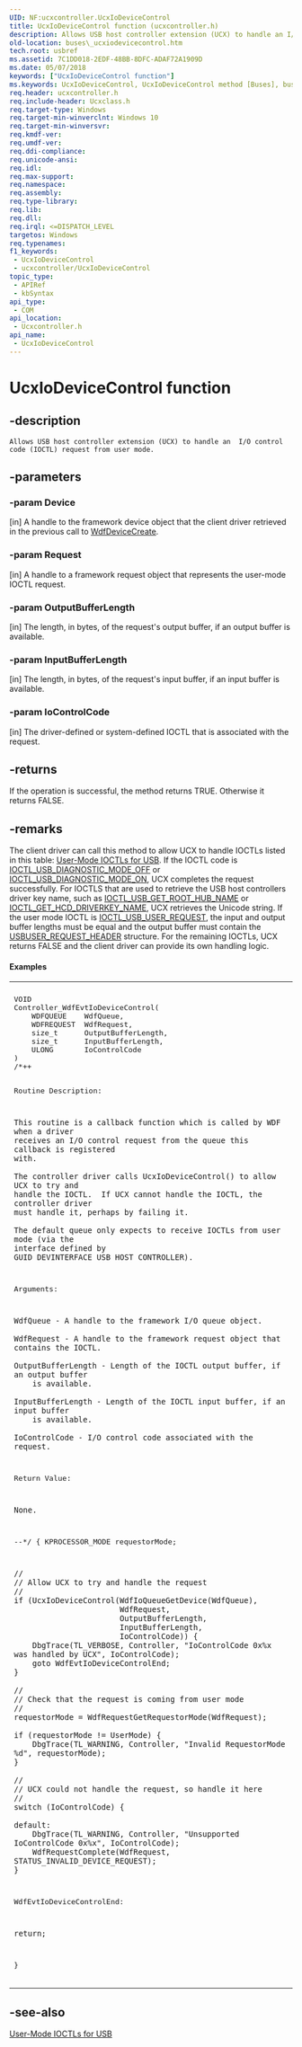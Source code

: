 ```yaml
---
UID: NF:ucxcontroller.UcxIoDeviceControl
title: UcxIoDeviceControl function (ucxcontroller.h)
description: Allows USB host controller extension (UCX) to handle an I/O control code (IOCTL) request from user mode.
old-location: buses\_ucxiodevicecontrol.htm
tech.root: usbref
ms.assetid: 7C1DD018-2EDF-48BB-8DFC-ADAF72A1909D
ms.date: 05/07/2018
keywords: ["UcxIoDeviceControl function"]
ms.keywords: UcxIoDeviceControl, UcxIoDeviceControl method [Buses], buses._ucxiodevicecontrol, ucxcontroller/UcxIoDeviceControl
req.header: ucxcontroller.h
req.include-header: Ucxclass.h
req.target-type: Windows
req.target-min-winverclnt: Windows 10
req.target-min-winversvr: 
req.kmdf-ver: 
req.umdf-ver: 
req.ddi-compliance: 
req.unicode-ansi: 
req.idl: 
req.max-support: 
req.namespace: 
req.assembly: 
req.type-library: 
req.lib: 
req.dll: 
req.irql: <=DISPATCH_LEVEL
targetos: Windows
req.typenames: 
f1_keywords:
 - UcxIoDeviceControl
 - ucxcontroller/UcxIoDeviceControl
topic_type:
 - APIRef
 - kbSyntax
api_type:
 - COM
api_location:
 - Ucxcontroller.h
api_name:
 - UcxIoDeviceControl
---
```


# UcxIoDeviceControl function


## -description

    Allows USB host controller extension (UCX) to handle an  I/O control code (IOCTL) request from user mode.

## -parameters

### -param Device 

[in]
A handle to the framework device object that the client driver retrieved in the previous call to <a href="https://docs.microsoft.com/windows-hardware/drivers/ddi/wdfdevice/nf-wdfdevice-wdfdevicecreate">WdfDeviceCreate</a>.

### -param Request 

[in]
A handle to a framework request object that represents the user-mode IOCTL request.

### -param OutputBufferLength 

[in]
The length, in bytes, of the request's output buffer, if an output buffer 
        is available.

### -param InputBufferLength 

[in]
The length, in bytes, of the request's input buffer, if an input buffer 
        is available.

### -param IoControlCode 

[in]
The driver-defined or system-defined IOCTL that is 
        associated with the request.

## -returns

If the operation is successful, the method returns TRUE. Otherwise it returns FALSE.

## -remarks

The client driver can call this method to allow UCX to handle IOCTLs listed in this table: <a href="https://docs.microsoft.com/windows/iot-core/learn-about-hardware/hardwarecompatlist">User-Mode IOCTLs for USB</a>. If the IOCTL code is <a href="https://docs.microsoft.com/windows-hardware/drivers/ddi/usbioctl/ni-usbioctl-ioctl_usb_diagnostic_mode_off">IOCTL_USB_DIAGNOSTIC_MODE_OFF</a> or <a href="https://docs.microsoft.com/windows-hardware/drivers/ddi/usbioctl/ni-usbioctl-ioctl_usb_diagnostic_mode_on">IOCTL_USB_DIAGNOSTIC_MODE_ON</a>, UCX completes the request successfully. For IOCTLS that are used to retrieve the USB host controllers
    driver key name, such as <a href="https://docs.microsoft.com/windows-hardware/drivers/ddi/usbioctl/ni-usbioctl-ioctl_usb_get_root_hub_name">IOCTL_USB_GET_ROOT_HUB_NAME</a> or <a href="https://docs.microsoft.com/windows-hardware/drivers/ddi/usbioctl/ni-usbioctl-ioctl_get_hcd_driverkey_name">IOCTL_GET_HCD_DRIVERKEY_NAME</a>, UCX retrieves the Unicode string. If the user mode IOCTL is <a href="https://docs.microsoft.com/windows/desktop/api/usbuser/ni-usbuser-ioctl_usb_user_request">IOCTL_USB_USER_REQUEST</a>, the input and output buffer lengths must be equal and the output buffer must contain the <a href="https://docs.microsoft.com/windows/desktop/api/usbuser/ns-usbuser-_usbuser_request_header">USBUSER_REQUEST_HEADER</a> structure. For the remaining IOCTLs, UCX  returns FALSE and the client driver can provide its own handling logic.


#### Examples

<div class="code"><span codelanguage=""><table>
<tr>
<th></th>
</tr>
<tr>
<td>
<pre>VOID
Controller_WdfEvtIoDeviceControl(
    WDFQUEUE    WdfQueue,
    WDFREQUEST  WdfRequest,
    size_t      OutputBufferLength,
    size_t      InputBufferLength,
    ULONG       IoControlCode
)
/*++

Routine Description:

    This routine is a callback function which is called by WDF when a driver
    receives an I/O control request from the queue this callback is registered
    with.

    The controller driver calls UcxIoDeviceControl() to allow UCX to try and
    handle the IOCTL.  If UCX cannot handle the IOCTL, the controller driver
    must handle it, perhaps by failing it.

    The default queue only expects to receive IOCTLs from user mode (via the
    interface defined by GUID_DEVINTERFACE_USB_HOST_CONTROLLER).

Arguments:

    WdfQueue - A handle to the framework I/O queue object.

    WdfRequest - A handle to the framework request object that contains the IOCTL.

    OutputBufferLength - Length of the IOCTL output buffer, if an output buffer
        is available.

    InputBufferLength - Length of the IOCTL input buffer, if an input buffer
        is available.

    IoControlCode - I/O control code associated with the request.

Return Value:

    None.

--*/
{
    KPROCESSOR_MODE requestorMode;

    //
    // Allow UCX to try and handle the request
    //
    if (UcxIoDeviceControl(WdfIoQueueGetDevice(WdfQueue),
                           WdfRequest,
                           OutputBufferLength,
                           InputBufferLength,
                           IoControlCode)) {
        DbgTrace(TL_VERBOSE, Controller, "IoControlCode 0x%x was handled by UCX", IoControlCode);
        goto WdfEvtIoDeviceControlEnd;
    }

    //
    // Check that the request is coming from user mode
    //
    requestorMode = WdfRequestGetRequestorMode(WdfRequest);

    if (requestorMode != UserMode) {
        DbgTrace(TL_WARNING, Controller, "Invalid RequestorMode %d", requestorMode);
    }

    //
    // UCX could not handle the request, so handle it here
    //
    switch (IoControlCode) {

    default:
        DbgTrace(TL_WARNING, Controller, "Unsupported IoControlCode 0x%x", IoControlCode);
        WdfRequestComplete(WdfRequest, STATUS_INVALID_DEVICE_REQUEST);
    }

WdfEvtIoDeviceControlEnd:

    return;
}</pre>
</td>
</tr>
</table></span></div>

## -see-also

[User-Mode IOCTLs for USB](https://docs.microsoft.com/windows-hardware/drivers/ddi/_usbref/#user-mode-ioctls-sent-by-applications-and-services)

